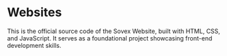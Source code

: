 # Websites
This is the official source code of the Sovex Website, built with HTML, CSS, and JavaScript. It serves as a foundational project showcasing front-end development skills.
